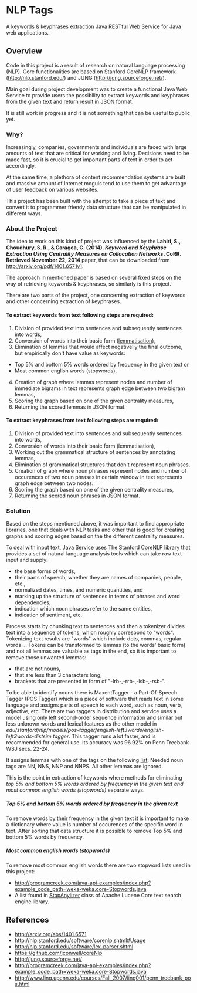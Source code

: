 # NLP Tags
A keywords & keyphrases extraction Java RESTful Web Service for Java web applications.
## Overview
Code in this project is a result of research on natural language processing (NLP). Core functionalities are based on Stanford CoreNLP framework (http://nlp.stanford.edu/) and JUNG (http://jung.sourceforge.net/).

Main goal during project development was to create a functional Java Web Service to provide users the possibility to extract keywords and keyphrases from the given text and return result in JSON format.

It is still work in progress and it is not something that can be useful to public yet.

### Why?
Increasingly, companies, governments and individuals are faced with large amounts of text that are critical for working and living. Decisions need to be made fast, so it is crucial to get important parts of text in order to act accordingly. 

At the same time, a plethora of content recommendation systems are built and massive amount of Internet moguls tend to use 
them to get advantage of user feedback on various websites. 

This project has been built with the attempt to take a piece of text and convert it to programmer friendy data structure that
can be manipulated in different ways.

### About the Project
The idea to work on this kind of project was influenced by the __Lahiri, S., Choudhury, S. R., & Caragea, C. (2014). *Keyword and Keyphrase Extraction Using Centrality Measures on Collocation Networks*. CoRR. Retrieved November 22, 2014__ paper, that can be downloaded from http://arxiv.org/pdf/1401.6571v1.

The approach in mentioned paper is based on several fixed steps on the way of retrieving keywords & keyphrases, so similarly is this project.

There are two parts of the project, one concerning extraction of keywords and other concerning extraction of keyphrases.

#### To extract keywords from text following steps are required:
1. Division of provided text into sentences and subsequently sentences into words,
2. Conversion of words into their basic form ([lemmatisation](https://en.wikipedia.org/wiki/Lemmatisation)),
3. Elimination of lemmas that would affect negativelly the final outcome, but empirically don't have value as keywords:
  * Top 5% and bottom 5% words ordered by frequency in the given text or
  * Most common english words (stopwords),
4. Creation of graph where lemmas represent nodes and number of immediate bigrams in text represents graph edge between two bigram lemmas,
5. Scoring the graph based on one of the given centrality measures,
6. Returning the scored lemmas in JSON format.

#### To extract keyphrases from text following steps are required:
1. Division of provided text into sentences and subsequently sentences into words,
2. Conversion of words into their basic form (lemmatisation),
3. Working out the grammatical structure of sentences by annotating lemmas,
4. Elimination of grammatical structures that don't represent noun phrases,
5. Creation of graph where noun phrases represent nodes and number of occurences of two noun phrases in certain window in text represents graph edge between two nodes.
6. Scoring the graph based on one of the given centrality measures,
7. Returning the scored noun phrases in JSON format.

### Solution
Based on the steps mentioned above, it was important to find appropriate libraries, one that deals with NLP tasks and other that is good for creating graphs and scoring edges based on the the different centrality measures.

To deal with input text, Java Service uses [The Stanford CoreNLP](http://nlp.stanford.edu/software/corenlp.shtml#Usage) library that provides a set of natural language analysis tools which can take raw text input and supply:
- the base forms of words, 
- their parts of speech, whether they are names of companies, people, etc., 
- normalized dates, times, and numeric quantities, and 
- marking up the structure of sentences in terms of phrases and word dependencies, 
- indication which noun phrases refer to the same entities, 
- indication of sentiment, etc. 

Process starts by chunking text to sentences and then a tokenizer divides text into a sequence of tokens, which roughly correspond to "words". 
Tokenizing text results are "words" which include dots, commas, regular words ... Tokens can be transformed to lemmas (to the words' basic form) and not all lemmas are valuable as tags in the end, so it is important to remove those unwanted lemmas:
- that are not nouns,
- that are less than 3 characters long,
- brackets that are presented in form of "-lrb-,-rrb-,-lsb-,-rsb-".

To be able to identify nouns there is MaxentTagger - a Part-Of-Speech Tagger (POS Tagger) which is a piece of software that reads text in some language and assigns parts of speech to each word, such as noun, verb, adjective, etc. There are two taggers in distribution and service uses a model using only left second-order sequence information and similar but less unknown words and lexical features as the other model in *edu/stanford/nlp/models/pos-tagger/english-left3words/english-left3words-distsim.tagger*. This tagger runs a lot faster, and is recommended for general use. Its accuracy was 96.92% on Penn Treebank WSJ secs. 22-24.

It assigns lemmas with one of the tags on the following [list](https://www.ling.upenn.edu/courses/Fall_2003/ling001/penn_treebank_pos.html). Needed noun tags are NN, NNS, NNP and NNPS. All other lemmas are ignored. 

This is the point in extraction of keywords where methods for eliminating __top 5% and bottom 5% words ordered by frequency in the given text_ and _most common english words (stopwords)__ separate ways.

##### Top 5% and bottom 5% words ordered by frequency in the given text
To remove words by their frequency in the given text it is important to make a dictionary where value is number of occurences of the specific word in text. After sorting that data structure it is possible to remove Top 5% and bottom 5% words by frequency.

##### Most common english words (stopwords)
To remove most common english words there are two stopword lists used in this project:
- http://programcreek.com/java-api-examples/index.php?example_code_path=weka-weka.core-Stopwords.java
- A list found in [StopAnylizer](https://lucene.apache.org/core/4_0_0/analyzers-common/org/apache/lucene/analysis/core/StopAnalyzer.html) class of Apache Lucene Core text search engine library.


## References
- http://arxiv.org/abs/1401.6571
- http://nlp.stanford.edu/software/corenlp.shtml#Usage
- http://nlp.stanford.edu/software/lex-parser.shtml
- https://github.com/jconwell/coreNlp
- http://jung.sourceforge.net/
- http://programcreek.com/java-api-examples/index.php?example_code_path=weka-weka.core-Stopwords.java
- http://www.ling.upenn.edu/courses/Fall_2007/ling001/penn_treebank_pos.html
